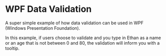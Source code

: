 # WPF Data Validation
A super simple example of how data validation can be used in WPF (Windows Presentation Foundation).

In this example, if users choose to validate and you type in Ethan as a name or an age that is not between 0 and 80, the validation will inform you with a tooltip.